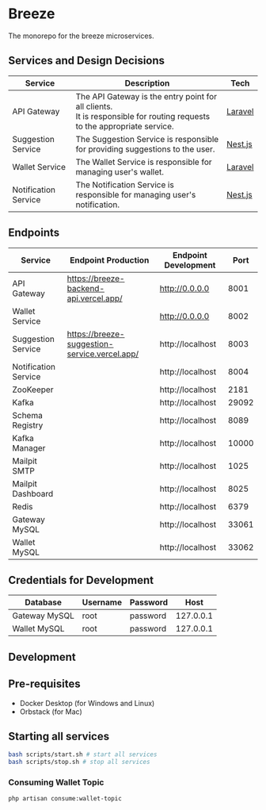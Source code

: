 # Breeze

The monorepo for the breeze microservices.

## Services and Design Decisions

| Service              | Description                                                                                                                 | Tech                            |
| -------------------- | --------------------------------------------------------------------------------------------------------------------------- | ------------------------------- |
| API Gateway          | The API Gateway is the entry point for all clients.<br/> It is responsible for routing requests to the appropriate service. | [Laravel](https://laravel.com/) |
| Suggestion Service   | The Suggestion Service is responsible for providing suggestions to the user.                                                | [Nest.js](https://nestjs.com/)  |
| Wallet Service       | The Wallet Service is responsible for managing user's wallet.                                                               | [Laravel](https://laravel.com/) |
| Notification Service | The Notification Service is responsible for managing user's notification.                                                   | [Nest.js](https://nestjs.com/)  |

## Endpoints

| Service              | Endpoint Production                           | Endpoint Development | Port  |
| -------------------- | --------------------------------------------- | -------------------- | ----- |
| API Gateway          | https://breeze-backend-api.vercel.app/        | http://0.0.0.0       | 8001  |
| Wallet Service       |                                               | http://0.0.0.0       | 8002  |
| Suggestion Service   | https://breeze-suggestion-service.vercel.app/ | http://localhost     | 8003  |
| Notification Service |                                               | http://localhost     | 8004  |
| ZooKeeper            |                                               | http://localhost     | 2181  |
| Kafka                |                                               | http://localhost     | 29092 |
| Schema Registry      |                                               | http://localhost     | 8089  |
| Kafka Manager        |                                               | http://localhost     | 10000 |
| Mailpit SMTP         |                                               | http://localhost     | 1025  |
| Mailpit Dashboard    |                                               | http://localhost     | 8025  |
| Redis                |                                               | http://localhost     | 6379  |
| Gateway MySQL        |                                               | http://localhost     | 33061 |
| Wallet MySQL         |                                               | http://localhost     | 33062 |

## Credentials for Development

| Database      | Username | Password | Host      |
| ------------- | -------- | -------- | --------- |
| Gateway MySQL | root     | password | 127.0.0.1 |
| Wallet MySQL  | root     | password | 127.0.0.1 |

## Development

## Pre-requisites

- Docker Desktop (for Windows and Linux)
- Orbstack (for Mac)

## Starting all services

```bash
bash scripts/start.sh # start all services
bash scripts/stop.sh # stop all services
```

### Consuming Wallet Topic

```bash
php artisan consume:wallet-topic
```


